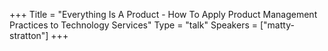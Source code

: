 +++
Title = "Everything Is A Product - How To Apply Product Management Practices to Technology Services"
Type = "talk"
Speakers = ["matty-stratton"]
+++
